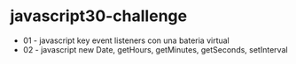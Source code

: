 # javascript30-challenge

- 01 - javascript key event listeners con una bateria virtual
- 02 - javascript new Date, getHours, getMinutes, getSeconds, setInterval
